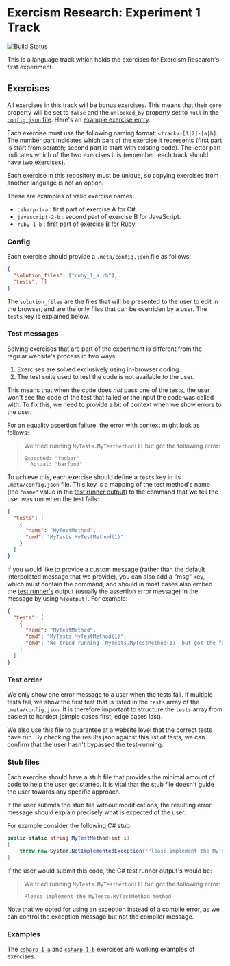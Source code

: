 # Exercism Research: Experiment 1 Track

[![Build Status](https://travis-ci.org/exercism/research_experiment_1.svg?branch=master)][travis-badge]

This is a language track which holds the exercises for Exercism Research's first experiment.

## Exercises

All exercises in this track will be bonus exercises. This means that their `core` property will be set to `false` and the `unlocked_by` property set to `null` in the [`config.json` file][config-json-file]. Here's an [example exercise entry][config-json-exercise].

Each exercise must use the following naming format: `<track>-[1|2]-[a|b]`. The number part indicates which part of the exercise it represents (first part is start from scratch; second part is start with existing code). The letter part indicates which of the two exercises it is (remember: each track should have two exercises).

Each exercise in this repository must be unique, so copying exercises from another language is not an option.

These are examples of valid exercise names:

- `csharp-1-a` : first part of exercise A for C#.
- `javascript-2-b` : second part of exercise B for JavaScript.
- `ruby-1-b` : first part of exercise B for Ruby.

### Config

Each exercise should provide a `.meta/config.json` file as follows:

```json
{
  "solution_files": ["ruby_1_a.rb"],
  "tests": []
}
```

The `solution_files` are the files that will be presented to the user to edit in the browser, and are the only files that can be overriden by a user. The `tests` key is explained below.

### Test messages

Solving exercises that are part of the experiment is different from the regular website's process in two ways:

1. Exercises are solved exclusively using in-browser coding.
1. The test suite used to test the code is not available to the user.

This means that when the code does _not_ pass one of the tests, the user won't see the code of the test that failed or the input the code was called with. To fix this, we need to provide a bit of context when we show errors to the user.

For an equality assertion failure, the error with context might look as follows:

> We tried running `MyTests.MyTestMethod(1)` but got the following error:
>
> ```
> Expected: "foobar"
>   Actual: "barfood"
> ```

To achieve this, each exercise should define a `tests` key in its `.meta/config.json` file. This key is a mapping of the test method's name (the `"name"` value in the [test runner output][test-runner-output-format]) to the command that we tell the user was run when the test fails:

```json
{
  "tests": [
    {
      "name": "MyTestMethod",
      "cmd": "MyTests.MyTestMethod(1)"
    }
  ]
}
```

If you would like to provide a custom message (rather than the default interpolated message that we provide), you can also add a "msg" key, which must contain the command, and should in most cases also embed the [test runner's][test-runner-output-format] output (usually the assertion error message) in the message by using `%{output}`. For example:

```json
{
  "tests": [
    {
      "name": "MyTestMethod",
      "cmd": "MyTests.MyTestMethod(1)",
      "cmd": "We tried running `MyTests.MyTestMethod(1)` but got the following error:\n\n%{output}"
    }
  ]
}
```

### Test order

We only show one error message to a user when the tests fail. If multiple tests fail, we show the first test that is listed in the `tests` array of the `.meta/config.json`. It is therefore important to structure the `tests` array from easiest to hardest (simple cases first, edge cases last).

We also use this file to guarantee at a website level that the correct tests have run. By checking the results.json against this list of tests, we can confirm that the user hasn't bypassed the test-running.

### Stub files

Each exercise should have a stub file that provides the minimal amount of code to help the user get started. It is vital that the stub file doesn't guide the user towards any specific approach.

If the user submits the stub file without modifications, the resulting error message should explain precisely what is expected of the user.

For example consider the following C# stub:

```csharp
public static string MyTestMethod(int i)
{
    throw new System.NotImplementedException("Please implement the MyTests.MyTestMethod method");
}
```

If the user would submit this code, the C# test runner output's would be:

> We tried running `MyTests.MyTestMethod(1)` but got the following error:
>
> ```
> Please implement the MyTests.MyTestMethod method
> ```

Note that we opted for using an exception instead of a compile error, as we can control the exception message but not the compiler message.

### Examples

The [`csharp-1-a`][exercise-csharp-1-a] and [`csharp-1-b`][exercise-csharp-1-b] exercises are working examples of exercises.

[exercise-csharp-1-a]: https://github.com/exercism/research_experiment_1/tree/master/exercises/csharp-1-a
[exercise-csharp-1-b]: https://github.com/exercism/research_experiment_1/tree/master/exercises/csharp-1-b
[test-runner-output-format]: https://github.com/exercism/automated-tests/blob/master/docs/interface.md#output-format
[travis-badge]: https://travis-ci.org/exercism/research_experiment_1
[config-json-file]: https://github.com/exercism/research_experiment_1/blob/master/config.json
[config-json-exercise]: https://github.com/exercism/research_experiment_1/blob/master/config.json#L10

